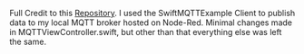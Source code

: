 
Full Credit to this [Repository](https://github.com/aciidb0mb3r/SwiftMQTT). I used the SwiftMQTTExample Client to publish data to my local MQTT broker hosted on Node-Red. Minimal changes made in MQTTViewController.swift, but other than that everything else was left the same. 
